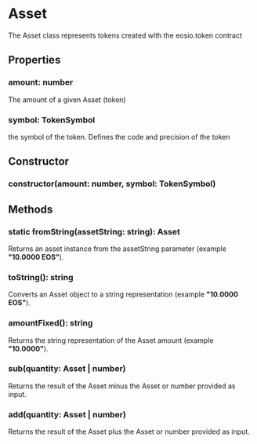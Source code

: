 # Asset
The Asset class represents tokens created with the eosio.token contract

## Properties
### amount: number
The amount of a given Asset (token)
### symbol: TokenSymbol
the symbol of the token.  Defines the code and precision of the token

## Constructor

### constructor(amount: number, symbol: TokenSymbol)

## Methods

### static fromString(assetString: string): Asset

Returns an asset instance from the assetString parameter (example **"10.0000 EOS"**).

### toString(): string

Converts an Asset object to a string representation (example **"10.0000 EOS"**).

### amountFixed(): string

Returns the string representation of the Asset amount (example **"10.0000"**).

### sub(quantity: Asset | number)

Returns the result of the Asset minus the Asset or number provided as input.

### add(quantity: Asset | number)

Returns the result of the Asset plus the Asset or number provided as input.


